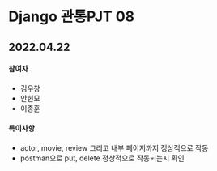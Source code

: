# Django 관통PJT 08

## 2022.04.22

#### 참여자

- 김우창
- 안현모
- 이종훈



#### 특이사항

- actor, movie, review 그리고 내부 페이지까지 정상적으로 작동
- postman으로 put, delete 정상적으로 작동되는지 확인